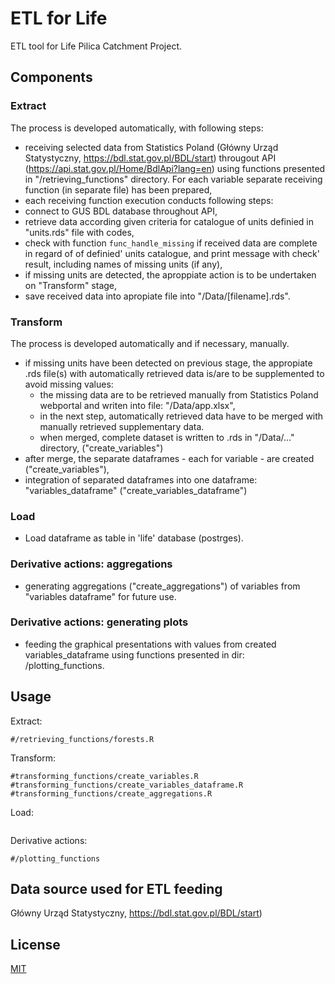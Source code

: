 # ETL for Life 

ETL tool for Life Pilica Catchment Project.  

## Components

### Extract 

The process is developed automatically, with following steps:

 - receiving selected data from Statistics Poland (Główny Urząd Statystyczny, https://bdl.stat.gov.pl/BDL/start) througout API (https://api.stat.gov.pl/Home/BdlApi?lang=en) using functions presented in "/retrieving_functions" directory. For each variable separate receiving function (in separate file) has been prepared,
 - each receiving function execution conducts following steps:
  - connect to GUS BDL database throughout API, 
  - retrieve data according given criteria for catalogue of units definied in "units.rds" file with codes,
  - check with function ```func_handle_missing``` if received data are complete in regard of of definied' units catalogue, and print message with check' result, including names of missing units (if any), 
  - if missing units are detected, the aproppiate action is to be undertaken on "Transform" stage,
  - save received data into apropiate file into "/Data/[filename].rds".

### Transform

The process is developed automatically and if necessary, manually. 

 - if missing units have been detected on previous stage, the appropiate .rds file(s) with automatically retrieved data is/are to be supplemented to avoid missing values:
   - the missing data are to be retrieved manually from Statistics Poland webportal and writen into file: "/Data/app.xlsx",
   - in the next step, automatically retrieved data have to be merged with manually retrieved supplementary data. 
   - when merged, complete dataset is written  to .rds in "/Data/..." directory, ("create_variables")
 - after merge, the separate dataframes - each for variable - are created ("create_variables"),
 - integration of separated dataframes into one dataframe: "variables_dataframe" ("create_variables_dataframe")  


### Load

 - Load dataframe as table in 'life' database (postrges).  

### Derivative actions: aggregations

- generating aggregations ("create_aggregations") of variables from "variables dataframe" for future use.

### Derivative actions: generating plots 

- feeding the graphical presentations with values from created variables_dataframe using functions presented in dir: /plotting_functions.

## Usage

Extract:

```{r}
#/retrieving_functions/forests.R
```

Transform:

```{r}
#transforming_functions/create_variables.R
#transforming_functions/create_variables_dataframe.R
#transforming_functions/create_aggregations.R

```

Load:

```{r}
```

Derivative actions:

```{r}
#/plotting_functions
```


## Data source used for ETL feeding 

Główny Urząd Statystyczny, https://bdl.stat.gov.pl/BDL/start)


## License

[MIT](https://choosealicense.com/licenses/mit/)

